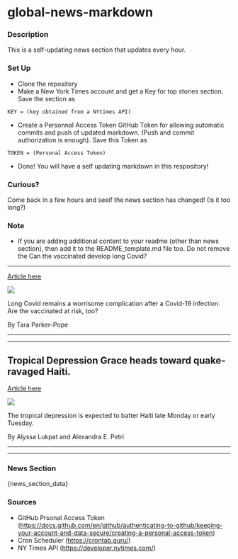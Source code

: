 # global-news-markdown

### Description 
This is a self-updating news section that updates every hour.

### Set Up 
* Clone the repository
* Make a New York Times account and get a Key for top stories section. Save the section as 
 ```
 KEY = (key obtained from a NYtimes API)
 ```
*  Create a Personnal Access Token GitHub Token for allowing automatic commits and push of updated markdown. (Push and commit authorization is enough). Save this Token as 
```
TOKEN = (Personal Access Token)
```
* Done! You will have a self updating markdown in this respository!

### Curious?
Come back in a few hours and seeif the news section has changed! (Is it too long?)

### Note
* If you are adding additional content to your readme (other than news section), then add it to the README_template.md file too. Do not remove the Can the vaccinated develop long Covid?
--------------------------------------

[Article here](https://www.nytimes.com/2021/08/16/briefing/long-covid-afghanistan-haiti.html)

[![](https://static01.nyt.com/images/2021/08/16/lens/16ambriefing-promo/16ambriefing-covid-superJumbo-v2.jpg)](https://www.nytimes.com/2021/08/16/briefing/long-covid-afghanistan-haiti.html)

Long Covid remains a worrisome complication after a Covid-19 infection. Are the vaccinated at risk, too?

By Tara Parker-Pope

* * *

* * *

Tropical Depression Grace heads toward quake-ravaged Haiti.
-----------------------------------------------------------

[Article here](https://www.nytimes.com/2021/08/15/world/americas/haiti-tropical-storm-grace-path.html)

[![](https://static01.nyt.com/images/2021/08/15/world/15haiti-earthquake-tropical-storm/15haiti-earthquake-tropical-storm-superJumbo.jpg)](https://www.nytimes.com/2021/08/15/world/americas/haiti-tropical-storm-grace-path.html)

The tropical depression is expected to batter Haiti late Monday or early Tuesday.

By Alyssa Lukpat and Alexandra E. Petri

* * *

* * *

### News Section 
{news_section_data}


### Sources 
* GitHub Prsonal Access Token (https://docs.github.com/en/github/authenticating-to-github/keeping-your-account-and-data-secure/creating-a-personal-access-token)
* Cron Scheduler (https://crontab.guru/)
* NY Times API (https://developer.nytimes.com/)
